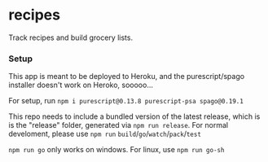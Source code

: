 # recipes
Track recipes and build grocery lists.

### Setup
This app is meant to be deployed to Heroku, and the purescript/spago installer doesn't work on Heroko, sooooo...

For setup, run `npm i purescript@0.13.8 purescript-psa spago@0.19.1`

This repo needs to include a bundled version of the latest release, which is is the "release" folder, generated via `npm run release`.  For normal develoment, please use `npm run` `build`/`go`/`watch`/`pack`/`test` 

`npm run go` only works on windows.  For linux, use `npm run go-sh`

